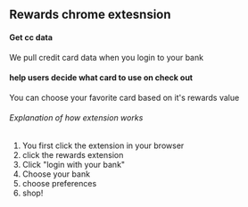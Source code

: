 ##  Rewards chrome extesnsion


#### Get cc data

We pull credit card data when you login to your bank



#### help users decide what card to use on check out

You can choose your favorite card based on it's rewards value


    
###### Explanation of how extension works

1. You first click the extension in your browser
2. click the rewards extension
3. Click "login with your bank"
4. Choose your bank 
5. choose preferences
6. shop!


